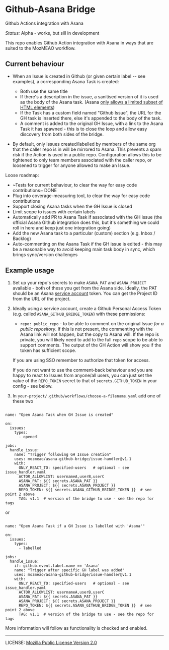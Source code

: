 # Github-Asana Bridge

Github Actions integration with Asana

*Status:* Alpha - works, but sill in development

This repo enables Github Action integration with Asana in ways that are suited to the MozMEAO workflow.

## Current behaviour

* When an Issue is created in Github (or given certain label -- see examples), a corresponding Asana Task is created:
  * Both use the same title
  * If there's a description in the issue, a sanitised version of it is used as the body of the Asana task. (Asana [only allows a limited subset of HTML elements](https://developers.asana.com/docs/rich-text#reading-rich-text))
  * If the Task has a custom field named "Github Issue", the URL for the GH task is inserted there, else it's appended to the body of the task.
  * A comment is added to the original GH Issue, with a link to the Asana Task it has spawned - this is to close the loop and allow easy discovery from both sides of the bridge.

* By default, only Issues created/labelled by members of the same org that the caller repo is in will be mirrored to Asana. This prevents a spam risk if the Action is used in a public repo. Configuration allows this to be tightened to only team members associated with the caller repo, or loosened to trigger for anyone allowed to make an Issue.

Loose roadmap:

* ~Tests for current behaviour, to clear the way for easy code contributions~ DONE
* Plug into coverage-measuring tool, to clear the way for easy code contributions
* Support closing Asana tasks when the GH Issue is closed
* Limit scope to issues with certain labels
* Automatically add PR to Asana Task if associated with the GH issue (the official Asana Github integration does this, but it's something we could roll in here and keep just one integration going)
* Add the new Asana task to a particular (custom) section (e.g. Inbox / Backlog)
* Auto-commenting on the Asana Task if the GH issue is edited - this may be a reasonable way to avoid keeping main task body in sync, which brings sync/version challenges

## Example usage

1. Set up your repo's secrets to make `ASANA_PAT` and `ASANA_PROJECT` available - both of these you get from the Asana side. Ideally, the PAT should be an Asana [service account](https://asana.com/guide/help/premium/service-accounts) token. You can get the Project ID from the URL of the project.

2. Ideally using a service account, create a Github Personal Access Token (e.g. called `ASANA_GITHUB_BRIDGE_TOKEN`) with these permissions:
    * `repo: public_repo` - to be able to comment on the original Issue _for a public repository_. If this is not present, the commenting with the Asana link will not happen, but the copy to Asana will. If the repo is private, you will likely need to add to the full `repo` scope to be able to support comments. The output of the GH Action will show you if the token has sufficient scope.

    If you are using SSO remember to authorize that token for access.

    If you do not want to use the comment-back behaviour and you are happy to react to Issues from anyone/all users, you can just set the value of the `REPO_TOKEN` secret to that of `secrets.GITHUB_TOKEN` in your config - see below.

3. In `your-project/.github/workflows/choose-a-filename.yaml` add one of these two

```code:yaml

name: "Open Asana Task when GH Issue is created"

on:
  issues:
    types:
      - opened

jobs:
  handle_issue:
    name: "Trigger following GH Issue creation"
    uses: mozmeao/asana-github-bridge/issue-handler@v1.1
    with:
      ONLY_REACT_TO: specified-users   # optional - see issue_handler.yaml
      ACTOR_ALLOWLIST: usernameA,userB,userC
      ASANA_PAT: ${{ secrets.ASANA_PAT }}
      ASANA_PROJECT: ${{ secrets.ASANA_PROJECT }}
      REPO_TOKEN: ${{ secrets.ASANA_GITHUB_BRIDGE_TOKEN }}  # see point 2 above
      TAG: v1.1  # version of the bridge to use - see the repo for tags

```

or

```code:yaml

name: "Open Asana Task if a GH Issue is labelled with 'Asana'"

on:
  issues:
    types:
      - labelled

jobs:
  handle_issue:
    if: github.event.label.name == 'Asana'
    name: "Trigger after specific GH label was added"
    uses: mozmeao/asana-github-bridge/issue-handler@v1.1
    with:
      ONLY_REACT_TO: specified-users   # optional - see issue_handler.yaml
      ACTOR_ALLOWLIST: usernameA,userB,userC
      ASANA_PAT: ${{ secrets.ASANA_PAT }}
      ASANA_PROJECT: ${{ secrets.ASANA_PROJECT }}
      REPO_TOKEN: ${{ secrets.ASANA_GITHUB_BRIDGE_TOKEN }}  # see point 2 above
      TAG: v1.1  # version of the bridge to use - see the repo for tags

```

More information will follow as functionality is checked and enabled.

----

LICENSE: [Mozilla Public License Version 2.0](LICENSE)
